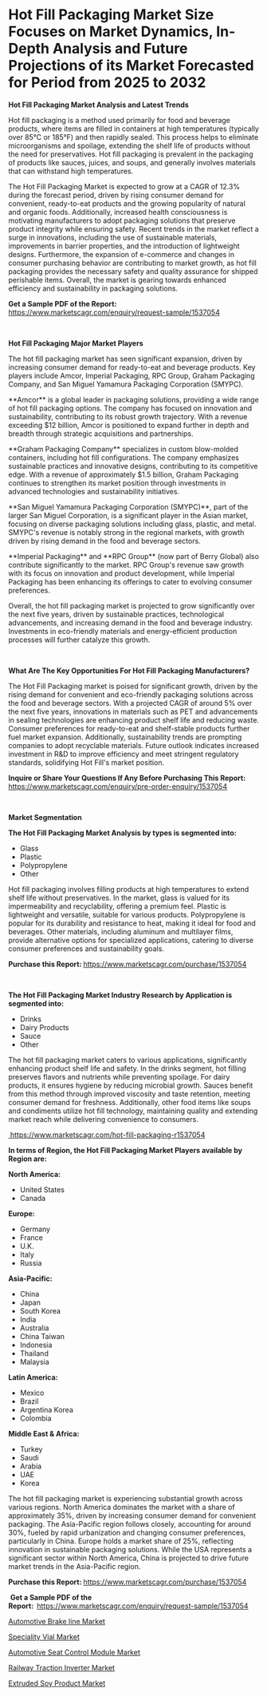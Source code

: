 <p><h1>Hot Fill Packaging Market Size Focuses on Market Dynamics, In-Depth Analysis and Future Projections of its Market Forecasted for Period from 2025 to 2032</h1></p><p><strong>Hot Fill Packaging Market Analysis and Latest Trends</strong></p>
<p><p>Hot fill packaging is a method used primarily for food and beverage products, where items are filled in containers at high temperatures (typically over 85°C or 185°F) and then rapidly sealed. This process helps to eliminate microorganisms and spoilage, extending the shelf life of products without the need for preservatives. Hot fill packaging is prevalent in the packaging of products like sauces, juices, and soups, and generally involves materials that can withstand high temperatures.</p><p>The Hot Fill Packaging Market is expected to grow at a CAGR of 12.3% during the forecast period, driven by rising consumer demand for convenient, ready-to-eat products and the growing popularity of natural and organic foods. Additionally, increased health consciousness is motivating manufacturers to adopt packaging solutions that preserve product integrity while ensuring safety. Recent trends in the market reflect a surge in innovations, including the use of sustainable materials, improvements in barrier properties, and the introduction of lightweight designs. Furthermore, the expansion of e-commerce and changes in consumer purchasing behavior are contributing to market growth, as hot fill packaging provides the necessary safety and quality assurance for shipped perishable items. Overall, the market is gearing towards enhanced efficiency and sustainability in packaging solutions.</p></p>
<p><strong>Get a Sample PDF of the Report:&nbsp;</strong> <a href="https://www.marketscagr.com/enquiry/request-sample/1537054?utm_campaign=1879&utm_medium=2&utm_source=Github&utm_content=ia&utm_term=30012025&utm_id=hot-fill-packaging">https://www.marketscagr.com/enquiry/request-sample/1537054</a></p>
<p>&nbsp;</p>
<p><strong>Hot Fill Packaging Major Market Players</strong></p>
<p><p>The hot fill packaging market has seen significant expansion, driven by increasing consumer demand for ready-to-eat and beverage products. Key players include Amcor, Imperial Packaging, RPC Group, Graham Packaging Company, and San Miguel Yamamura Packaging Corporation (SMYPC). </p><p>**Amcor** is a global leader in packaging solutions, providing a wide range of hot fill packaging options. The company has focused on innovation and sustainability, contributing to its robust growth trajectory. With a revenue exceeding $12 billion, Amcor is positioned to expand further in depth and breadth through strategic acquisitions and partnerships.</p><p>**Graham Packaging Company** specializes in custom blow-molded containers, including hot fill configurations. The company emphasizes sustainable practices and innovative designs, contributing to its competitive edge. With a revenue of approximately $1.5 billion, Graham Packaging continues to strengthen its market position through investments in advanced technologies and sustainability initiatives.</p><p>**San Miguel Yamamura Packaging Corporation (SMYPC)**, part of the larger San Miguel Corporation, is a significant player in the Asian market, focusing on diverse packaging solutions including glass, plastic, and metal. SMYPC's revenue is notably strong in the regional markets, with growth driven by rising demand in the food and beverage sectors.</p><p>**Imperial Packaging** and **RPC Group** (now part of Berry Global) also contribute significantly to the market. RPC Group's revenue saw growth with its focus on innovation and product development, while Imperial Packaging has been enhancing its offerings to cater to evolving consumer preferences.</p><p>Overall, the hot fill packaging market is projected to grow significantly over the next five years, driven by sustainable practices, technological advancements, and increasing demand in the food and beverage industry. Investments in eco-friendly materials and energy-efficient production processes will further catalyze this growth.</p></p>
<p>&nbsp;</p>
<p><strong>What Are The Key Opportunities For Hot Fill Packaging Manufacturers?</strong></p>
<p><p>The Hot Fill Packaging market is poised for significant growth, driven by the rising demand for convenient and eco-friendly packaging solutions across the food and beverage sectors. With a projected CAGR of around 5% over the next five years, innovations in materials such as PET and advancements in sealing technologies are enhancing product shelf life and reducing waste. Consumer preferences for ready-to-eat and shelf-stable products further fuel market expansion. Additionally, sustainability trends are prompting companies to adopt recyclable materials. Future outlook indicates increased investment in R&D to improve efficiency and meet stringent regulatory standards, solidifying Hot Fill's market position.</p></p>
<p><strong>Inquire or Share Your Questions If Any Before Purchasing This Report:</strong> <a href="https://www.marketscagr.com/enquiry/pre-order-enquiry/1537054?utm_campaign=1879&utm_medium=2&utm_source=Github&utm_content=ia&utm_term=30012025&utm_id=hot-fill-packaging">https://www.marketscagr.com/enquiry/pre-order-enquiry/1537054</a></p>
<p>&nbsp;</p>
<p><strong>Market Segmentation</strong></p>
<p><strong>The Hot Fill Packaging Market Analysis by types is segmented into:</strong></p>
<p><ul><li>Glass</li><li>Plastic</li><li>Polypropylene</li><li>Other</li></ul></p>
<p><p>Hot fill packaging involves filling products at high temperatures to extend shelf life without preservatives. In the market, glass is valued for its impermeability and recyclability, offering a premium feel. Plastic is lightweight and versatile, suitable for various products. Polypropylene is popular for its durability and resistance to heat, making it ideal for food and beverages. Other materials, including aluminum and multilayer films, provide alternative options for specialized applications, catering to diverse consumer preferences and sustainability goals.</p></p>
<p><strong>Purchase this Report:&nbsp;</strong><a href="https://www.marketscagr.com/purchase/1537054?utm_campaign=1879&utm_medium=2&utm_source=Github&utm_content=ia&utm_term=30012025&utm_id=hot-fill-packaging">https://www.marketscagr.com/purchase/1537054</a></p>
<p>&nbsp;</p>
<p><strong>The Hot Fill Packaging Market Industry Research by Application is segmented into:</strong></p>
<p><ul><li>Drinks</li><li>Dairy Products</li><li>Sauce</li><li>Other</li></ul></p>
<p><p>The hot fill packaging market caters to various applications, significantly enhancing product shelf life and safety. In the drinks segment, hot filling preserves flavors and nutrients while preventing spoilage. For dairy products, it ensures hygiene by reducing microbial growth. Sauces benefit from this method through improved viscosity and taste retention, meeting consumer demand for freshness. Additionally, other food items like soups and condiments utilize hot fill technology, maintaining quality and extending market reach while delivering convenience to consumers.</p></p>
<p><a href="https://www.marketscagr.com/hot-fill-packaging-r1537054?utm_campaign=1879&utm_medium=2&utm_source=Github&utm_content=ia&utm_term=30012025&utm_id=hot-fill-packaging">&nbsp;https://www.marketscagr.com/hot-fill-packaging-r1537054</a></p>
<p><strong>In terms of Region, the Hot Fill Packaging Market Players available by Region are:</strong></p>
<p>
    <p> <strong> North America: </strong>
        <ul>
            <li>United States</li>
            <li>Canada</li>
        </ul>
        </p> 
    <p> <strong> Europe: </strong>
        <ul>
            <li>Germany</li>
            <li>France</li>
            <li>U.K.</li>
            <li>Italy</li>
            <li>Russia</li>
        </ul>
        </p> 
    <p> <strong> Asia-Pacific: </strong>
        <ul>
            <li>China</li>
            <li>Japan</li>
            <li>South Korea</li>
            <li>India</li>
            <li>Australia</li>
            <li>China Taiwan</li>
            <li>Indonesia</li>
            <li>Thailand</li>
            <li>Malaysia</li>
        </ul>
        </p> 
    <p> <strong> Latin America: </strong>
        <ul>
            <li>Mexico</li>
            <li>Brazil</li>
            <li>Argentina Korea</li>
            <li>Colombia</li>
        </ul>
        </p> 
    <p> <strong> Middle East & Africa: </strong>
        <ul>
            <li>Turkey</li>
            <li>Saudi</li>
            <li>Arabia</li>
            <li>UAE</li>
            <li>Korea</li>
        </ul>
    </p>
    </p>
<p><p>The hot fill packaging market is experiencing substantial growth across various regions. North America dominates the market with a share of approximately 35%, driven by increasing consumer demand for convenient packaging. The Asia-Pacific region follows closely, accounting for around 30%, fueled by rapid urbanization and changing consumer preferences, particularly in China. Europe holds a market share of 25%, reflecting innovation in sustainable packaging solutions. While the USA represents a significant sector within North America, China is projected to drive future market trends in the Asia-Pacific region.</p></p>
<p><strong>Purchase this Report: </strong><a href="https://www.marketscagr.com/purchase/1537054?utm_campaign=1879&utm_medium=2&utm_source=Github&utm_content=ia&utm_term=30012025&utm_id=hot-fill-packaging">https://www.marketscagr.com/purchase/1537054</a></p>
<p>&nbsp;<strong>Get a Sample PDF of the Report:&nbsp;&nbsp;</strong><a href="https://www.marketscagr.com/enquiry/request-sample/1537054?utm_campaign=1879&utm_medium=2&utm_source=Github&utm_content=ia&utm_term=30012025&utm_id=hot-fill-packaging">https://www.marketscagr.com/enquiry/request-sample/1537054</a></p>
<p><strong></strong></p>
<p><p><a href="https://github.com/hgf64gh/Market-Research-Report-List-1/blob/main/automotive-brake-line-market.md?utm_campaign=1879&utm_medium=2&utm_source=Github&utm_content=ia&utm_term=30012025&utm_id=hot-fill-packaging">Automotive Brake line Market</a></p><p><a href="https://www.linkedin.com/pulse/speciality-vial-market-trends-report-examining-current-size-qagcc?utm_campaign=1879&utm_medium=2&utm_source=Github&utm_content=ia&utm_term=30012025&utm_id=hot-fill-packaging">Speciality Vial Market</a></p><p><a href="https://github.com/marloy8/Market-Research-Report-List-6/blob/main/automotive-seat-control-module-market.md?utm_campaign=1879&utm_medium=2&utm_source=Github&utm_content=ia&utm_term=30012025&utm_id=hot-fill-packaging">Automotive Seat Control Module Market</a></p><p><a href="https://www.linkedin.com/pulse/railway-traction-inverter-market-size-set-accelerate-fgdmf?utm_campaign=1879&utm_medium=2&utm_source=Github&utm_content=ia&utm_term=30012025&utm_id=hot-fill-packaging">Railway Traction Inverter Market</a></p><p><a href="https://www.linkedin.com/pulse/study-forecastingthe-globalextruded-soy-product-market-growingat-inkmf?utm_campaign=1879&utm_medium=2&utm_source=Github&utm_content=ia&utm_term=30012025&utm_id=hot-fill-packaging">Extruded Soy Product Market</a></p></p>